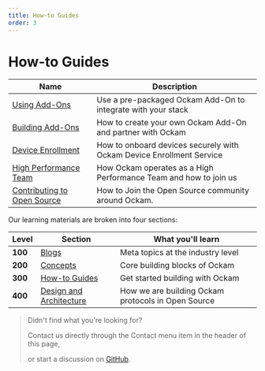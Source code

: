 ```yaml
---
title: How-to Guides
order: 3
---
```


# How-to Guides

| Name | Description |
| ------------------------------- | ----------------------------------------------------------------------|
| [Using Add-Ons](/learn/how-to-guides/using-add-ons) | Use a pre-packaged Ockam Add-On to integrate with your stack |
| [Building Add-Ons](/learn/how-to-guides/building-add-ons) | How to create your own Ockam Add-On and partner with Ockam |
| [Device Enrollment](/learn/how-to-guides/enrollment) | How to onboard devices securely with Ockam Device Enrollment Service |
| [High Performance Team](/learn/how-to-guides/high-performance-team) | How Ockam operates as a High Performance Team and how to join us |
| [Contributing to Open Source](/learn/how-to-guides/contributing) | How to Join the Open Source community around Ockam. |

Our learning materials are broken into four sections:

| Level | Section | What you'll learn |
|---|---|---|
| **100** | [Blogs](learn/blogs) | Meta topics at the industry level |
| **200** | [Concepts](learn/concepts) | Core building blocks of Ockam |
| **300** | [How-to Guides](learn/how-to-guides) | Get started building with Ockam |
| **400** | [Design and Architecture](learn/proposals) | How we are building Ockam protocols in Open Source |

> Didn't find what you're looking for?
>
> Contact us directly through the Contact menu item in the header of this page,
>
> or start a discussion on [GitHub](https://github.com/ockam-network/ockam/discussions).
